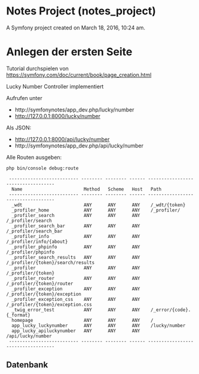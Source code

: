 Notes Project (notes_project)
===============================

A Symfony project created on March 18, 2016, 10:24 am.

# Anlegen der ersten Seite

Tutorial durchspielen von https://symfony.com/doc/current/book/page_creation.html

Lucky Number Controller implementiert

Aufrufen unter
* http://symfonynotes/app_dev.php/lucky/number
* http://127.0.0.1:8000/lucky/number

Als JSON:
* http://127.0.0.1:8000/api/lucky/number
* http://symfonynotes/app_dev.php/api/lucky/number


Alle Routen ausgeben:

```
php bin/console debug:route
```

```
 -------------------------- -------- -------- ------ -----------------------------------
  Name                       Method   Scheme   Host   Path                               
 -------------------------- -------- -------- ------ -----------------------------------
  _wdt                       ANY      ANY      ANY    /_wdt/{token}                      
  _profiler_home             ANY      ANY      ANY    /_profiler/                        
  _profiler_search           ANY      ANY      ANY    /_profiler/search                  
  _profiler_search_bar       ANY      ANY      ANY    /_profiler/search_bar              
  _profiler_info             ANY      ANY      ANY    /_profiler/info/{about}            
  _profiler_phpinfo          ANY      ANY      ANY    /_profiler/phpinfo                 
  _profiler_search_results   ANY      ANY      ANY    /_profiler/{token}/search/results  
  _profiler                  ANY      ANY      ANY    /_profiler/{token}                 
  _profiler_router           ANY      ANY      ANY    /_profiler/{token}/router          
  _profiler_exception        ANY      ANY      ANY    /_profiler/{token}/exception       
  _profiler_exception_css    ANY      ANY      ANY    /_profiler/{token}/exception.css   
  _twig_error_test           ANY      ANY      ANY    /_error/{code}.{_format}           
  homepage                   ANY      ANY      ANY    /                                  
  app_lucky_luckynumber      ANY      ANY      ANY    /lucky/number                      
  app_lucky_apiluckynumber   ANY      ANY      ANY    /api/lucky/number                  
 -------------------------- -------- -------- ------ -----------------------------------
 ```
## Datenbank
